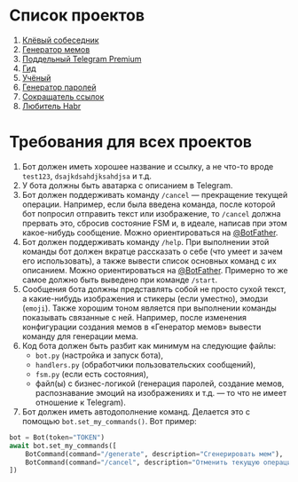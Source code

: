 # Список проектов

1. [Клёвый собеседник](COOL_COMPANION.md)
2. [Генератор мемов](MEME_GENERATOR.md)
3. [Поддельный Telegram Premium](FAKE_TELEGRAM_PREMIUM.md)
4. [Гид](GUIDE.md)
5. [Учёный](SCIENTIST.md) 
6. [Генератор паролей](PASSWORD_GENERATOR.md)
7. [Сокращатель ссылок](URL_SHORTENER.md)
8. [Любитель Habr](HABR_LOVER.md)

# Требования для всех проектов

1. Бот должен иметь хорошее название и ссылку, а не что-то вроде `test123`, `dsajkdsahdjksahdjsa` и т.д.
2. У бота должны быть аватарка с описанием в Telegram.
3. Бот должен поддерживать команду `/cancel` — прекращение текущей операции. Например, если была введена команда, после которой бот попросил отправить текст или изображение, то `/cancel` должна прервать это, сбросив состояние FSM и, в идеале, написав при этом какое-нибудь сообщение. Можно ориентироваться на [@BotFather](https://t.me/Botfather).
4. Бот должен поддерживать команду `/help`. При выполнении этой команды бот должен вкратце рассказать о себе (что умеет и зачем его использовать), а также вывести список основных команд с их описанием. Можно ориентироваться на [@BotFather](https://t.me/Botfather). Примерно то же самое должно быть выведено при команде `/start`.
5. Сообщения бота должны представлять собой не просто сухой текст, а какие-нибудь изображения и стикеры (если уместно), эмодзи (`emoji`). Также хорошим тоном является при выполнении команды показывать связанные с ней. Например, после изменения конфигурации создания мемов в «Генератор мемов» вывести команду для генерации мема.
6. Код бота должен быть разбит как минимум на следующие файлы:
   - `bot.py` (настройка и запуск бота),
   - `handlers.py` (обработчики пользовательских сообщений),
   - `fsm.py` (если есть состояния),
   - файл(ы) с бизнес-логикой (генерация паролей, создание мемов, распознавание эмоций на изображениях и т.д. — то что не имеет отношение к Telegram).
7. Бот должен иметь автодополнение команд. Делается это с помощью `bot.set_my_commands()`. Вот пример:

```python
bot = Bot(token="TOKEN")
await bot.set_my_commands([
    BotCommand(command="/generate", description="Сгенерировать мем"),
    BotCommand(command="/cancel", description="Отменить текущую операцию"),
])
```
